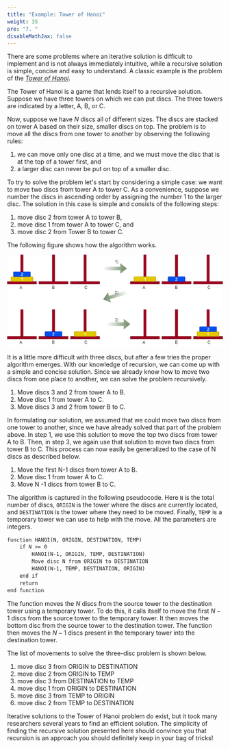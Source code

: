 ```yaml
---
title: "Example: Tower of Hanoi"
weight: 35
pre: "7. "
disableMathJax: false
---
```


There are some problems where an iterative solution is difficult to implement and is not always immediately intuitive, while a recursive solution is simple, concise and easy to understand. A classic example is the problem of the _[Tower of Hanoi](https://en.wikipedia.org/wiki/Tower_of_Hanoi)_.

The Tower of Hanoi is a game that lends itself to a recursive solution. Suppose we have three towers on which we can put discs. The three towers are indicated by a letter, A, B, or C. 

Now, suppose we have $N$ discs all of different sizes. The discs are stacked on tower A based on their size, smaller discs on top. The problem is to move all the discs from one tower to another by observing the following rules:

1. we can move only one disc at a time, and we must move the disc that is at the top of a tower first, and 
2. a larger disc can never be put on top of a smaller disc. 

To try to solve the problem let's start by considering a simple case: we want to move two discs from tower A to tower C. As a convenience, suppose we number the discs in ascending order by assigning the number 1 to the larger disc. The solution in this case is simple and consists of the following steps:

1. move disc 2 from tower A to tower B,
2. move disc 1 from tower A to tower C, and
3. move disc 2 from Tower B to tower C.

The following figure shows how the algorithm works.

![Tower of Hanoi](/images/6/6.9.tower.png)
 
It is a little more difficult with three discs, but after a few tries the proper algorithm emerges. With our knowledge of recursion, we can come up with a simple and concise solution. Since we already know how to move two discs from one place to another, we can solve the problem recursively.

1. Move discs 3 and 2 from tower A to B.
2. Move disc 1 from tower A to C.
3. Move discs 3 and 2 from tower B to C.

In formulating our solution, we assumed that we could move two discs from one tower to another, since we have already solved that part of the problem above. In step 1, we use this solution to move the top two discs from tower A to B. Then, in step 3, we again use that solution to move two discs from tower B to C.
This process can now easily be generalized to the case of N discs as described below.

1. Move the first N-1 discs from tower A to B.
2. Move disc 1 from tower A to C.
3. Move N -1 discs from tower B to C.

The algorithm is captured in the following pseudocode. Here `N` is the total number of discs, `ORIGIN` is the tower where the discs are currently located, and `DESTINATION` is the tower where they need to be moved. Finally, `TEMP` is a temporary tower we can use to help with the move. All the parameters are integers.

```tex
function HANOI(N, ORIGIN, DESTINATION, TEMP)
    if N >= 0
        HANOI(N-1, ORIGIN, TEMP, DESTINATION)
        Move disc N from ORIGIN to DESTINATION
        HANOI(N-1, TEMP, DESTINATION, ORIGIN)
    end if
    return
end function
```
The function moves the $N$ discs from the source tower to the destination tower using a temporary tower. To do this, it calls itself to move the first $N-1$ discs from the source tower to the temporary tower. It then moves the bottom disc from the source tower to the destination tower. The function then moves the $N-1$ discs present in the temporary tower into the destination tower.

The list of movements to solve the three-disc problem is shown below.

1. move disc 3 from ORIGIN to DESTINATION
1. move disc 2 from ORIGIN to TEMP
1. move disc 3 from DESTINATION to TEMP
1. move disc 1 from ORIGIN to DESTINATION
1. move disc 3 from TEMP to ORIGIN
1. move disc 2 from TEMP to DESTINATION

Iterative solutions to the Tower of Hanoi problem do exist, but it took many researchers several years to find an efficient solution. The simplicity of finding the recursive solution presented here should convince you that recursion is an approach you should definitely keep in your bag of tricks!
